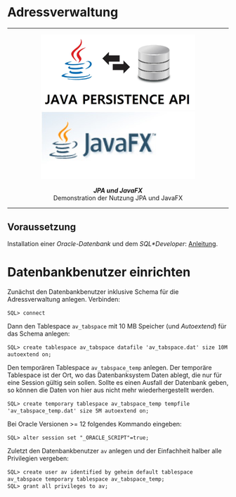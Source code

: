 # Adressverwaltung

***
<div align="center">
	<img src="etc/235-relaciones-con-jpa.jpg" width="350" alt="Java Persistence API">
	<img src="etc/fx_boxback_logo.jpg" width="350" alt="JavaFX">
	<p><b><em>JPA und JavaFX</em></b><br>Demonstration der Nutzung JPA und JavaFX</p>
</div>

***

## Voraussetzung

Installation einer <i>Oracle-Datenbank</i> und dem <i>SQL*Developer</i>:
<a href="https://github.com/mbeier1406/JavaFX#jdbc-beispiele">Anleitung</a>.

# Datenbankbenutzer einrichten

Zunächst den Datenbankbenutzer inklusive Schema für die Adressverwaltung anlegen. Verbinden:

```Shell
SQL> connect
```

Dann den Tablespace <code>av_tabspace</code> mit 10 MB Speicher (und <i>Autoextend</i>) für das Schema anlegen:

```Shell
SQL> create tablespace av_tabspace datafile 'av_tabspace.dat' size 10M autoextend on;
```

Den temporären Tablespace <code>av_tabspace_temp</code> anlegen. Der temporäre Tablespace ist der Ort, wo das
Datenbanksystem Daten ablegt, die nur für eine Session gültig sein sollen. Sollte es
einen Ausfall der Datenbank geben, so können die Daten von hier aus nicht mehr
wiederhergestellt werden.

```Shell
SQL> create temporary tablespace av_tabspace_temp tempfile 'av_tabspace_temp.dat' size 5M autoextend on;
```

Bei Oracle Versionen >= 12 folgendes Kommando eingeben:

```Shell
SQL> alter session set "_ORACLE_SCRIPT"=true;
```

Zuletzt den Datenbankbenutzer <code>av</code> anlegen und der Einfachheit halber alle Privilegien vergeben:

```Shell
SQL> create user av identified by geheim default tablespace av_tabspace temporary tablespace av_tabspace_temp;
SQL> grant all privileges to av;
```
